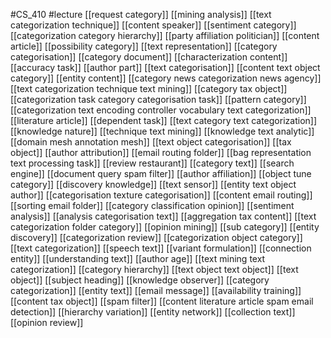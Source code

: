 #CS_410
#lecture
[[request category]]
[[mining analysis]]
[[text categorization technique]]
[[content speaker]]
[[sentiment category]]
[[categorization category hierarchy]]
[[party affiliation politician]]
[[content article]]
[[possibility category]]
[[text representation]]
[[category categorisation]]
[[category document]]
[[characterization content]]
[[accuracy task]]
[[author part]]
[[text categorisation]]
[[content text object category]]
[[entity content]]
[[category news categorization news agency]]
[[text categorization technique text mining]]
[[category tax object]]
[[categorization task category categorisation task]]
[[pattern category]]
[[categorization text encoding controller vocabulary text categorization]]
[[literature article]]
[[dependent task]]
[[text category text categorization]]
[[knowledge nature]]
[[technique text mining]]
[[knowledge text analytic]]
[[domain mesh annotation mesh]]
[[text object categorisation]]
[[tax object]]
[[author attribution]]
[[email routing folder]]
[[bag representation text processing task]]
[[review restaurant]]
[[category text]]
[[search engine]]
[[document query spam filter]]
[[author affiliation]]
[[object tune category]]
[[discovery knowledge]]
[[text sensor]]
[[entity text object author]]
[[categorisation texture categorisation]]
[[content email routing]]
[[sorting email folder]]
[[category classification opinion]]
[[sentiment analysis]]
[[analysis categorisation text]]
[[aggregation tax content]]
[[text categorization folder category]]
[[opinion mining]]
[[sub category]]
[[entity discovery]]
[[categorization review]]
[[categorization object category]]
[[text categorization]]
[[speech text]]
[[variant formulation]]
[[connection entity]]
[[understanding text]]
[[author age]]
[[text mining text categorization]]
[[category hierarchy]]
[[text object text object]]
[[text object]]
[[subject heading]]
[[knowledge observer]]
[[category categorization]]
[[entity text]]
[[email message]]
[[availability training]]
[[content tax object]]
[[spam filter]]
[[content literature article spam email detection]]
[[hierarchy variation]]
[[entity network]]
[[collection text]]
[[opinion review]]
